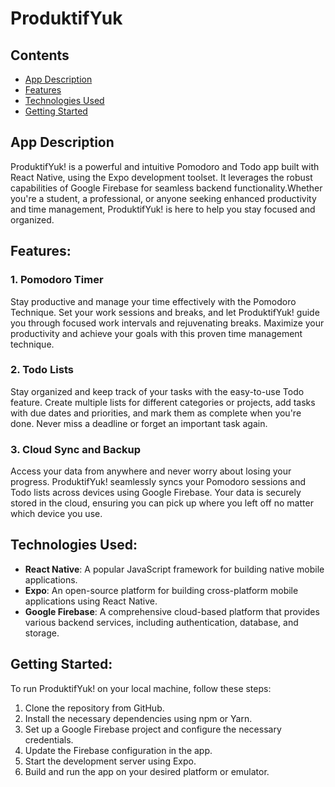 # ProduktifYuk

## Contents
- [App Description](#app-description)
- [Features](#features)
- [Technologies Used](#technologies-used)
- [Getting Started](#getting-started)

## App Description
ProduktifYuk! is a powerful and intuitive Pomodoro and Todo app built with React Native, using the Expo development toolset. It leverages the robust capabilities of Google Firebase for seamless backend functionality.Whether you're a student, a professional, or anyone seeking enhanced productivity and time management, ProduktifYuk! is here to help you stay focused and organized. 

## Features:
### 1. Pomodoro Timer
Stay productive and manage your time effectively with the Pomodoro Technique. Set your work sessions and breaks, and let ProduktifYuk! guide you through focused work intervals and rejuvenating breaks. Maximize your productivity and achieve your goals with this proven time management technique.

### 2. Todo Lists
Stay organized and keep track of your tasks with the easy-to-use Todo feature. Create multiple lists for different categories or projects, add tasks with due dates and priorities, and mark them as complete when you're done. Never miss a deadline or forget an important task again.

### 3. Cloud Sync and Backup
Access your data from anywhere and never worry about losing your progress. ProduktifYuk! seamlessly syncs your Pomodoro sessions and Todo lists across devices using Google Firebase. Your data is securely stored in the cloud, ensuring you can pick up where you left off no matter which device you use.

## Technologies Used:
* __React Native__: A popular JavaScript framework for building native mobile applications.
* __Expo__: An open-source platform for building cross-platform mobile applications using React Native.
* __Google Firebase__: A comprehensive cloud-based platform that provides various backend services, including authentication, database, and storage.

## Getting Started:
To run ProduktifYuk! on your local machine, follow these steps:

1. Clone the repository from GitHub.
2. Install the necessary dependencies using npm or Yarn.
3. Set up a Google Firebase project and configure the necessary credentials.
4. Update the Firebase configuration in the app.
5. Start the development server using Expo.
6. Build and run the app on your desired platform or emulator.
